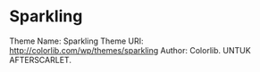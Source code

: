 # Sparkling
Theme Name: Sparkling Theme URI: http://colorlib.com/wp/themes/sparkling Author: Colorlib. UNTUK AFTERSCARLET.
